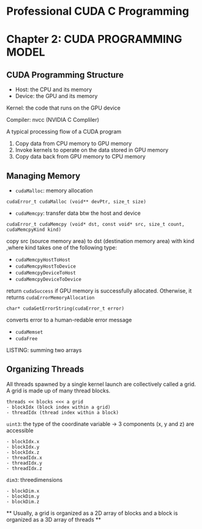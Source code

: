 # Professional CUDA C Programming

# Chapter 2: CUDA PROGRAMMING MODEL

## CUDA Programming Structure
- Host: the CPU and its memory
- Device: the GPU and its memory

Kernel: the code that runs on the GPU device

Compiler: nvcc (NVIDIA C Compliler)

A typical processing flow of a CUDA program
1. Copy data from CPU memory to GPU memory
2. Invoke kernels to operate on the data stored in GPU memory
3. Copy data back from GPU memory to CPU memory

## Managing Memory
- `cudaMalloc`: memory allocation
```
cudaError_t cudaMalloc (void** devPtr, size_t size)
```

- `cudaMemcpy`: transfer data btw the host and device
```
cudaError_t cudaMemcpy (void* dst, const void* src, size_t count, cudaMemcpyKind kind)
```
copy src (source memory area) to dst (destination memory area) with kind ,where kind takes one of the following type:
  - `cudaMemcpyHostToHost`
  - `cudaMemcpyHostToDevice`
  - `cudaMemcpyDeviceToHost`
  - `cudaMemcpyDeviceToDevice`

return `cudaSuccess` if GPU memory is successfully allocated. Otherwise, it returns `cudaErrorMemoryAllocation`
```
char* cudaGetErrorString(cudaError_t error)
```
converts error to a human-redable error message

- `cudaMemset`
- `cudaFree`

LISTING: summing two arrays

## Organizing Threads
All threads spawned by a single kernel launch are collectively called a grid. A grid is made up of many thread blocks.
~~~
threads << blocks <<< a grid
- blockIdx (block index within a grid)
- threadIdx (thread index within a block)
~~~
`uint3`: the type of the coordinate variable -> 3 components (x, y and z) are accessible
```
- blockIdx.x
- blockIdx.y
- blockIdx.z
- threadIdx.x
- threadIdx.y
- threadIdx.z
```

`dim3`: threedimensions
```
- blockDim.x
- blockDim.y
- blockDim.z
``` 

** Usually, a grid is organized as a 2D array of blocks and a block is organized as a 3D array of threads **
